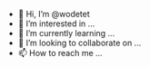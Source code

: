 - 👋 Hi, I’m @wodetet
- 👀 I’m interested in ...
- 🌱 I’m currently learning ...
- 💞️ I’m looking to collaborate on ...
- 📫 How to reach me ...

<!---
wodetet/wodetet is a ✨ special ✨ repository because its `README.md` (this file) appears on your GitHub profile.
You can click the Preview link to take a look at your changes.
--->
